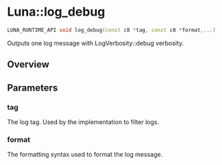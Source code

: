 # Luna::log_debug

```c++
LUNA_RUNTIME_API void log_debug(const c8 *tag, const c8 *format,...)
```

Outputs one log message with LogVerbosity::debug verbosity. 

## Overview


## Parameters
### tag
The log tag. Used by the implementation to filter logs. 

### format
The formatting syntax used to format the log message. 

